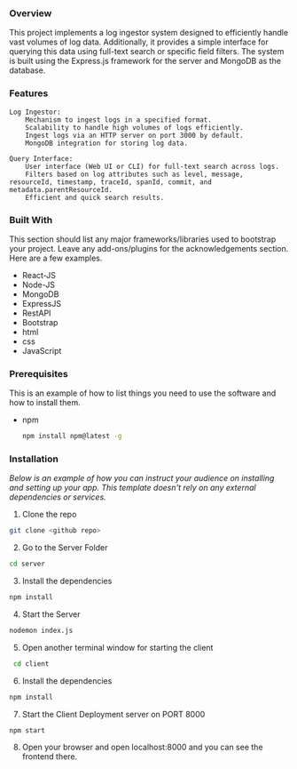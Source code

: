 ### Overview

This project implements a log ingestor system designed to efficiently handle vast volumes of log data. Additionally, it provides a simple interface for querying this data using full-text search or specific field filters. The system is built using the Express.js framework for the server and MongoDB as the database.

### Features

    Log Ingestor:
        Mechanism to ingest logs in a specified format.
        Scalability to handle high volumes of logs efficiently.
        Ingest logs via an HTTP server on port 3000 by default.
        MongoDB integration for storing log data.

    Query Interface:
        User interface (Web UI or CLI) for full-text search across logs.
        Filters based on log attributes such as level, message, resourceId, timestamp, traceId, spanId, commit, and metadata.parentResourceId.
        Efficient and quick search results.

### Built With

This section should list any major frameworks/libraries used to bootstrap your project. Leave any add-ons/plugins for the acknowledgements section. Here are a few examples.


* React-JS
* Node-JS
* MongoDB
* ExpressJS
* RestAPI
* Bootstrap
* html
* css
* JavaScript


### Prerequisites

This is an example of how to list things you need to use the software and how to install them.
* npm
  ```sh
  npm install npm@latest -g
  ```

### Installation

_Below is an example of how you can instruct your audience on installing and setting up your app. This template doesn't rely on any external dependencies or services._

1.  Clone the repo
   ```sh
   git clone <github repo>
   ```
2.  Go to the Server Folder
   ```sh
   cd server
   ```
3.  Install the dependencies
   ```sh
   npm install
   ``` 
4.  Start the Server
   ```sh
   nodemon index.js
   ```
5.  Open another terminal window for starting the client
  ```sh
   cd client
   ```
6.  Install the dependencies
   ```sh
   npm install
   ``` 
7.  Start the Client Deployment server on PORT 8000
   ```sh
   npm start
   ```

8. Open your browser and open localhost:8000 and you can see the frontend there.